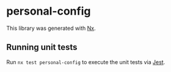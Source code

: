 # personal-config

This library was generated with [Nx](https://nx.dev).

## Running unit tests

Run `nx test personal-config` to execute the unit tests via [Jest](https://jestjs.io).
